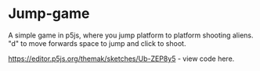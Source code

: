 # Jump-game
A simple game in p5js, where you jump platform to platform shooting aliens. "d" to move forwards space to jump and click to shoot.

https://editor.p5js.org/themak/sketches/Ub-ZEP8y5 - view code here.
